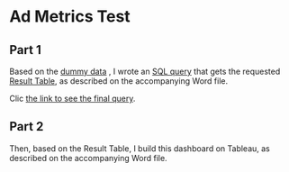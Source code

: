 # Ad Metrics Test

## Part 1

Based on the [dummy data](https://github.com/FranciscoGalan/michael_page_test/blob/main/Dummy%20data%20for%20test%20PS%20analytic.xlsx) , I wrote an [SQL query](https://github.com/FranciscoGalan/michael_page_test/blob/main/Solution_query.sql) that gets the requested [Result Table](https://github.com/FranciscoGalan/michael_page_test/blob/main/result_table.csv), as described on the accompanying Word file.

Clic [the link to see the final query](https://github.com/FranciscoGalan/michael_page_test/blob/main/Solution_query.sql).



## Part 2

Then, based on the Result Table, I build this dashboard on Tableau, as described on the accompanying Word file.